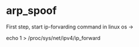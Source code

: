 # arp_spoof

First step, start ip-forvarding
command in linux os ->

echo 1 > /proc/sys/net/ipv4/ip_forward
